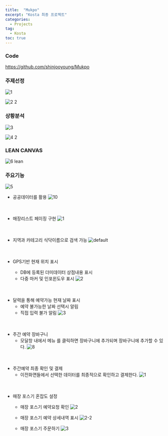 ```yaml
---
title:  "Mukpo"
excerpt: "Kosta 최종 프로젝트"
categories:
  - Projects
tag:
  - Kosta
toc: true
---
```


### Code
<https://github.com/shinjooyoung/Mukpo>

### 주제선정
![1](https://user-images.githubusercontent.com/32383284/43986903-ef5d3aa2-9d53-11e8-9678-e6b3619be212.jpg)

![2 2](https://user-images.githubusercontent.com/32383284/43986916-0faae228-9d54-11e8-815b-6a95d066e9da.jpg)






### 상황분석
![3](https://user-images.githubusercontent.com/32383284/43986925-496fe170-9d54-11e8-9a66-b123cb09465d.jpg)

![4 2](https://user-images.githubusercontent.com/32383284/43986929-59f475e2-9d54-11e8-883f-31681163bba2.jpg)




### LEAN CANVAS
![6 lean](https://user-images.githubusercontent.com/32383284/43986944-85e06e90-9d54-11e8-9767-a08f25bc5852.jpg)








### 주요기능
![5](https://user-images.githubusercontent.com/32383284/43986954-96c0437a-9d54-11e8-83ac-0c456288cc0f.jpg)





- 공공데이터를 활용
![10](https://user-images.githubusercontent.com/32383284/42022451-55d8b8f2-7af8-11e8-8416-70e7fe9ec9e5.png)


　
   
   
   
  
- 매장리스트 페이징 구현
![1](https://user-images.githubusercontent.com/32383284/42022245-c591b2d0-7af7-11e8-85dc-660b105aa573.png)



　 
  
  
   
- 지역과 카테고리 식닥이름으로 검색 가능
![default](https://user-images.githubusercontent.com/32383284/43310882-cd2688ee-91c3-11e8-9b13-bb920af7a5a3.PNG)
  
  
  　  
    
    
    
- GPS기반 현재 위치 표시 
  - DB에 등록된 더미데이터 상점내용 표시
  - 다중 마커 및 인포윈도우 표시
![2](https://user-images.githubusercontent.com/32383284/42023375-a9358e60-7afa-11e8-9a54-ddcca52ca651.png)
  
  
　
 
 
- 달력을 통해 예약가능 현재 날짜 표시
  - 예약 불가능한 날짜 선택시 알림
  - 직접 입력 불가 알림
![3](https://user-images.githubusercontent.com/32383284/42023861-da42b8ce-7afb-11e8-95b6-085a29f6c9a1.png)


　
 
 
 
- 주간 예약 장바구니 
  - 모달창 내에서 메뉴 를 클릭하면 장바구니에 추가되며 장바구니에 추가할 수 있다.
![8](https://user-images.githubusercontent.com/32383284/42024171-8d1b816a-7afc-11e8-810a-92e05dfb8f4c.png)


　
 
 
 
- 주간예약 최종 확인 및 결제
  - 이전화면들에서 선택한 데이터를 최종적으로 확인하고 결제한다.
![1](https://user-images.githubusercontent.com/32383284/43311176-976e3fac-91c4-11e8-97c6-d21cac8ae378.PNG)


　
 
 
 
- 매장 포스기 혼잡도 설정
  - 매장 포스기 예약요청 확인
![2](https://user-images.githubusercontent.com/32383284/43311244-d9c98668-91c4-11e8-9140-b5cd8ae9a6f9.PNG)


  - 매장 포스기 예약 상세내역 표시
![2-2](https://user-images.githubusercontent.com/32383284/43311325-14942b04-91c5-11e8-87d0-493898b34c0c.PNG)

  - 매장 포스기 주문하기
![3](https://user-images.githubusercontent.com/32383284/43311359-328344c4-91c5-11e8-9a1e-2992c7134fe7.PNG)
